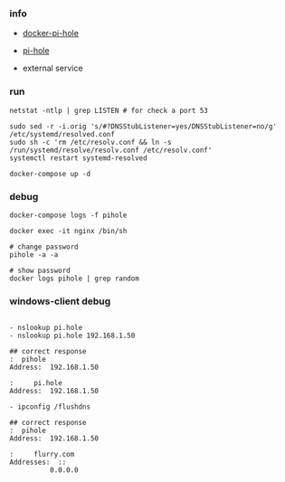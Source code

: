 ### info
- [docker-pi-hole](https://github.com/pi-hole/docker-pi-hole)
- [pi-hole](https://github.com/pi-hole/pi-hole)

- external service

### run
```shell script
netstat -ntlp | grep LISTEN # for check a port 53

sudo sed -r -i.orig 's/#?DNSStubListener=yes/DNSStubListener=no/g' /etc/systemd/resolved.conf
sudo sh -c 'rm /etc/resolv.conf && ln -s /run/systemd/resolve/resolv.conf /etc/resolv.conf'
systemctl restart systemd-resolved

docker-compose up -d
```

### debug
```shell script
docker-compose logs -f pihole

docker exec -it nginx /bin/sh

# change password
pihole -a -a

# show password
docker logs pihole | grep random
```

### windows-client debug
```shell script

- nslookup pi.hole
- nslookup pi.hole 192.168.1.50

## correct response
:  pihole
Address:  192.168.1.50

:     pi.hole
Address:  192.168.1.50

- ipconfig /flushdns

## correct response
:  pihole
Address:  192.168.1.50

:     flurry.com
Addresses:  ::
          0.0.0.0
```
